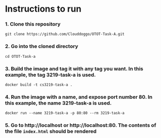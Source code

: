 # Instructions to run

### 1. Clone this repository
 `git clone https://github.com/Clouddoggo/OTOT-Task-A.git`
 
### 2. Go into the cloned directory
`cd OTOT-Task-a`
 
### 3. Build the image and tag it with any tag you want. In this example, the tag 3219-task-a is used.
 `docker build -t cs3219-task-a .`
 
### 4. Run the image with a name, and expose port number 80. In this example, the name 3219-task-a is used.
 `docker run --name 3219-task-a -p 80:80 --rm 3219-task-a`
 
### 5. Go to http://localhost or http://localhost:80. The contents of the file `index.html` should be rendered
